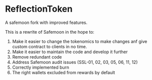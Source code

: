 # ReflectionToken
A safemoon fork with improved features.

This is a rewrite of Safemoon in the hope to:

   1.   Make it easier to change the tokenomics to make changes anf give  custom contract to clients in no time.
   2.   Make it easier to maintain the code and develop it further
   3.   Remove redundant code
   4.   Address Safemoon audit issues (SSL-01, 02, 03, 05, 06, 11, 12)
   5.   Correctly implemented burn
   6.   The right wallets excluded from rewards by default
